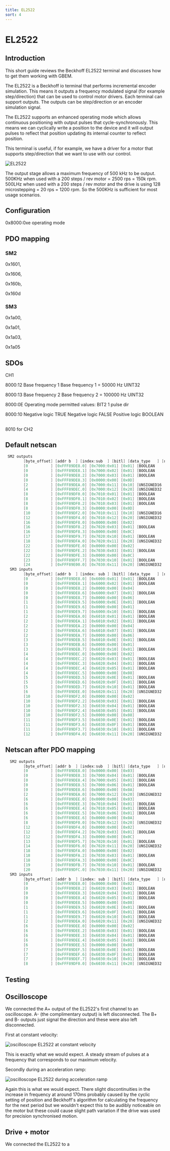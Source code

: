 ```yaml
---
title: EL2522
sort: 4
---
```


# EL2522

## Introduction

This short guide reviews the Beckhoff EL2522 terminal and discusses how to get them working with GBEM.

The EL2522 is a Beckhoff io terminal that performs incremental encoder simulation. This means it outputs a frequency modulated signal (for example step/direction) that can be used to control motor drivers. Each terminal can support outputs. The outputs can be step/direction or an encoder simulation signal.

The EL2522 supports an enhanced operating mode which allows continuous positioning with output pulses that cycle-synchronously. This means we can cyclically write a position to the device and it will output pulses to reflect that position updating its internal counter to reflect position.

This terminal is useful, if for example, we have a driver for a motor that supports step/direction that we want to use with our control. 

![EL2522](/el2522_product_shot.png)



The output stage allows a maximum frequency of 500 kHz to be output. 500KHz when used with a 200 steps / rev  motor = 2500 rps = 150k rpm. 500LHz when used with a 200 steps / rev motor and the drive is using 128 microstepping = 20 rps = 1200 rpm. So the 500KHz is sufficient for most usage scenarios.

## Configuration

0x8000:0xe operating mode

  

## PDO mapping

### SM2

0x1601,

0x1606,

0x160b,

0x160d

### SM3

0x1a00,

0x1a01,

0x1a03,

0x1a05

## SDOs

CH1

8000:12 Base frequency 1 Base frequency 1 = 50000 Hz UINT32

8000:13 Base frequency 2 Base frequency 2 = 100000 Hz UINT32 

8000:0E Operating mode permitted values: BIT2 1 pulse dir

8000:10 Negative logic TRUE Negative logic FALSE Positive logic BOOLEAN

## 

8010 for CH2



## Default netscan

````c
 SM2 outputs
        [byte_offset] [addr b  ] [index:sub  ] [bitl] [data_type   ] [name                                    ]
        [0          ] [0xFFF89DE8.0] [0x7000:0x01] [0x01] [BOOLEAN     ] [Frequency select                        ]
        [0          ] [0xFFF89DE8.1] [0x7000:0x02] [0x01] [BOOLEAN     ] [Disable ramp                            ]
        [0          ] [0xFFF89DE8.2] [0x7000:0x03] [0x01] [BOOLEAN     ] [Go counter                              ]
        [0          ] [0xFFF89DE8.3] [0x0000:0x00] [0x0D]
        [2          ] [0xFFF89DEA.0] [0x7000:0x11] [0x10] [UNSIGNED16  ] [Frequency value                         ]
        [4          ] [0xFFF89DEC.0] [0x7000:0x12] [0x20] [UNSIGNED32  ] [Target counter value                    ]
        [8          ] [0xFFF89DF0.0] [0x7010:0x01] [0x01] [BOOLEAN     ] [Frequency select                        ]
        [8          ] [0xFFF89DF0.1] [0x7010:0x02] [0x01] [BOOLEAN     ] [Disable ramp                            ]
        [8          ] [0xFFF89DF0.2] [0x7010:0x03] [0x01] [BOOLEAN     ] [Go counter                              ]
        [8          ] [0xFFF89DF0.3] [0x0000:0x00] [0x0D]
        [10         ] [0xFFF89DF2.0] [0x7010:0x11] [0x10] [UNSIGNED16  ] [Frequency value                         ]
        [12         ] [0xFFF89DF4.0] [0x7010:0x12] [0x20] [UNSIGNED32  ] [Target counter value                    ]
        [16         ] [0xFFF89DF8.0] [0x0000:0x00] [0x02]
        [16         ] [0xFFF89DF8.2] [0x7020:0x03] [0x01] [BOOLEAN     ] [Set counter                             ]
        [16         ] [0xFFF89DF8.3] [0x0000:0x00] [0x0C]
        [17         ] [0xFFF89DF9.7] [0x7020:0x10] [0x01] [BOOLEAN     ] [Reserved                                ]
        [18         ] [0xFFF89DFA.0] [0x7020:0x11] [0x20] [UNSIGNED32  ] [Set counter value                       ]
        [22         ] [0xFFF89DFE.0] [0x0000:0x00] [0x02]
        [22         ] [0xFFF89DFE.2] [0x7030:0x03] [0x01] [BOOLEAN     ] [Set counter                             ]
        [22         ] [0xFFF89DFE.3] [0x0000:0x00] [0x0C]
        [23         ] [0xFFF89DFF.7] [0x7030:0x10] [0x01] [BOOLEAN     ] [Reserved                                ]
        [24         ] [0xFFF89E00.0] [0x7030:0x11] [0x20] [UNSIGNED32  ] [Set counter value                       ]
  SM3 inputs
        [byte_offset] [addr b  ] [index: sub ] [bitl] [data_type   ] [name                                    ]
        [0          ] [0xFFF89DE8.0] [0x6000:0x01] [0x01] [BOOLEAN     ] [Sel. Ack/End counter                    ]
        [0          ] [0xFFF89DE8.1] [0x6000:0x02] [0x01] [BOOLEAN     ] [Ramp active                             ]
        [0          ] [0xFFF89DE8.2] [0x0000:0x00] [0x04]
        [0          ] [0xFFF89DE8.6] [0x6000:0x07] [0x01] [BOOLEAN     ] [Error                                   ]
        [0          ] [0xFFF89DE8.7] [0x0000:0x00] [0x06]
        [1          ] [0xFFF89DE9.5] [0x6000:0x0E] [0x01] [BOOLEAN     ] [Sync error                              ]
        [1          ] [0xFFF89DE9.6] [0x0000:0x00] [0x01]
        [1          ] [0xFFF89DE9.7] [0x6000:0x10] [0x01] [BOOLEAN     ] [TxPDO Toggle                            ]
        [2          ] [0xFFF89DEA.0] [0x6010:0x01] [0x01] [BOOLEAN     ] [Sel. Ack/End counter                    ]
        [2          ] [0xFFF89DEA.1] [0x6010:0x02] [0x01] [BOOLEAN     ] [Ramp active                             ]
        [2          ] [0xFFF89DEA.2] [0x0000:0x00] [0x04]
        [2          ] [0xFFF89DEA.6] [0x6010:0x07] [0x01] [BOOLEAN     ] [Error                                   ]
        [2          ] [0xFFF89DEA.7] [0x0000:0x00] [0x06]
        [3          ] [0xFFF89DEB.5] [0x6010:0x0E] [0x01] [BOOLEAN     ] [Sync error                              ]
        [3          ] [0xFFF89DEB.6] [0x0000:0x00] [0x01]
        [3          ] [0xFFF89DEB.7] [0x6010:0x10] [0x01] [BOOLEAN     ] [TxPDO Toggle                            ]
        [4          ] [0xFFF89DEC.0] [0x0000:0x00] [0x02]
        [4          ] [0xFFF89DEC.2] [0x6020:0x03] [0x01] [BOOLEAN     ] [Set counter done                        ]
        [4          ] [0xFFF89DEC.3] [0x6020:0x04] [0x01] [BOOLEAN     ] [Counter underflow                       ]
        [4          ] [0xFFF89DEC.4] [0x6020:0x05] [0x01] [BOOLEAN     ] [Counter overflow                        ]
        [4          ] [0xFFF89DEC.5] [0x0000:0x00] [0x08]
        [5          ] [0xFFF89DED.5] [0x6020:0x0E] [0x01] [BOOLEAN     ] [Sync error                              ]
        [5          ] [0xFFF89DED.6] [0x6020:0x0F] [0x01] [BOOLEAN     ] [TxPDO State                             ]
        [5          ] [0xFFF89DED.7] [0x6020:0x10] [0x01] [BOOLEAN     ] [TxPDO Toggle                            ]
        [6          ] [0xFFF89DEE.0] [0x6020:0x11] [0x20] [UNSIGNED32  ] [Counter value                           ]
        [10         ] [0xFFF89DF2.0] [0x0000:0x00] [0x02]
        [10         ] [0xFFF89DF2.2] [0x6030:0x03] [0x01] [BOOLEAN     ] [Set counter done                        ]
        [10         ] [0xFFF89DF2.3] [0x6030:0x04] [0x01] [BOOLEAN     ] [Counter underflow                       ]
        [10         ] [0xFFF89DF2.4] [0x6030:0x05] [0x01] [BOOLEAN     ] [Counter overflow                        ]
        [10         ] [0xFFF89DF2.5] [0x0000:0x00] [0x08]
        [11         ] [0xFFF89DF3.5] [0x6030:0x0E] [0x01] [BOOLEAN     ] [Sync error                              ]
        [11         ] [0xFFF89DF3.6] [0x6030:0x0F] [0x01] [BOOLEAN     ] [TxPDO State                             ]
        [11         ] [0xFFF89DF3.7] [0x6030:0x10] [0x01] [BOOLEAN     ] [TxPDO Toggle                            ]
        [12         ] [0xFFF89DF4.0] [0x6030:0x11] [0x20] [UNSIGNED32  ] [Counter value                           ]
````



## Netscan after PDO mapping



````c
  SM2 outputs
        [byte_offset] [addr b  ] [index:sub  ] [bitl] [data_type   ] [name                                    ]
        [0          ] [0xFFF89DE8.0] [0x0000:0x00] [0x03]
        [0          ] [0xFFF89DE8.3] [0x7000:0x04] [0x01] [BOOLEAN     ] [Automatic direction                     ]
        [0          ] [0xFFF89DE8.4] [0x7000:0x05] [0x01] [BOOLEAN     ] [Forward                                 ]
        [0          ] [0xFFF89DE8.5] [0x7000:0x06] [0x01] [BOOLEAN     ] [Backward                                ]
        [0          ] [0xFFF89DE8.6] [0x0000:0x00] [0x0A]
        [2          ] [0xFFF89DEA.0] [0x7000:0x12] [0x20] [UNSIGNED32  ] [Target counter value                    ]
        [6          ] [0xFFF89DEE.0] [0x0000:0x00] [0x03]
        [6          ] [0xFFF89DEE.3] [0x7010:0x04] [0x01] [BOOLEAN     ] [Automatic direction                     ]
        [6          ] [0xFFF89DEE.4] [0x7010:0x05] [0x01] [BOOLEAN     ] [Forward                                 ]
        [6          ] [0xFFF89DEE.5] [0x7010:0x06] [0x01] [BOOLEAN     ] [Backward                                ]
        [6          ] [0xFFF89DEE.6] [0x0000:0x00] [0x0A]
        [8          ] [0xFFF89DF0.0] [0x7010:0x12] [0x20] [UNSIGNED32  ] [Target counter value                    ]
        [12         ] [0xFFF89DF4.0] [0x0000:0x00] [0x02]
        [12         ] [0xFFF89DF4.2] [0x7020:0x03] [0x01] [BOOLEAN     ] [Set counter                             ]
        [12         ] [0xFFF89DF4.3] [0x0000:0x00] [0x0C]
        [13         ] [0xFFF89DF5.7] [0x7020:0x10] [0x01] [BOOLEAN     ] [Reserved                                ]
        [14         ] [0xFFF89DF6.0] [0x7020:0x11] [0x20] [UNSIGNED32  ] [Set counter value                       ]
        [18         ] [0xFFF89DFA.0] [0x0000:0x00] [0x02]
        [18         ] [0xFFF89DFA.2] [0x7030:0x03] [0x01] [BOOLEAN     ] [Set counter                             ]
        [18         ] [0xFFF89DFA.3] [0x0000:0x00] [0x0C]
        [19         ] [0xFFF89DFB.7] [0x7030:0x10] [0x01] [BOOLEAN     ] [Reserved                                ]
        [20         ] [0xFFF89DFC.0] [0x7030:0x11] [0x20] [UNSIGNED32  ] [Set counter value                       ]
  SM3 inputs
        [byte_offset] [addr b  ] [index: sub ] [bitl] [data_type   ] [name                                    ]
        [0          ] [0xFFF89DE8.0] [0x0000:0x00] [0x02]
        [0          ] [0xFFF89DE8.2] [0x6020:0x03] [0x01] [BOOLEAN     ] [Set counter done                        ]
        [0          ] [0xFFF89DE8.3] [0x6020:0x04] [0x01] [BOOLEAN     ] [Counter underflow                       ]
        [0          ] [0xFFF89DE8.4] [0x6020:0x05] [0x01] [BOOLEAN     ] [Counter overflow                        ]
        [0          ] [0xFFF89DE8.5] [0x0000:0x00] [0x08]
        [1          ] [0xFFF89DE9.5] [0x6020:0x0E] [0x01] [BOOLEAN     ] [Sync error                              ]
        [1          ] [0xFFF89DE9.6] [0x6020:0x0F] [0x01] [BOOLEAN     ] [TxPDO State                             ]
        [1          ] [0xFFF89DE9.7] [0x6020:0x10] [0x01] [BOOLEAN     ] [TxPDO Toggle                            ]
        [2          ] [0xFFF89DEA.0] [0x6020:0x11] [0x20] [UNSIGNED32  ] [Counter value                           ]
        [6          ] [0xFFF89DEE.0] [0x0000:0x00] [0x02]
        [6          ] [0xFFF89DEE.2] [0x6030:0x03] [0x01] [BOOLEAN     ] [Set counter done                        ]
        [6          ] [0xFFF89DEE.3] [0x6030:0x04] [0x01] [BOOLEAN     ] [Counter underflow                       ]
        [6          ] [0xFFF89DEE.4] [0x6030:0x05] [0x01] [BOOLEAN     ] [Counter overflow                        ]
        [6          ] [0xFFF89DEE.5] [0x0000:0x00] [0x08]
        [7          ] [0xFFF89DEF.5] [0x6030:0x0E] [0x01] [BOOLEAN     ] [Sync error                              ]
        [7          ] [0xFFF89DEF.6] [0x6030:0x0F] [0x01] [BOOLEAN     ] [TxPDO State                             ]
        [7          ] [0xFFF89DEF.7] [0x6030:0x10] [0x01] [BOOLEAN     ] [TxPDO Toggle                            ]
        [8          ] [0xFFF89DF0.0] [0x6030:0x11] [0x20] [UNSIGNED32  ] [Counter value                           ]
````



## Testing

## Oscilloscope

We connected the A+ output of the EL2522's first channel to an oscilloscope. A- (the complimentary output) is left disconnected. The B+ and B- outputs just signal the direction and these were also left disconnected.

First at constant velocity:

![oscilloscope EL2522 at constant velocity](/tek_el2522_cv.png)

This is exactly what we would expect. A steady stream of pulses at a frequency that corresponds to our maximum velocity.

Secondly during an acceleration ramp:

![oscilloscope EL2522 during acceleration ramp](/tek_el2522_ramp.png)

Again this is what we would expect. There slight discontinuities in the increase in frequency at around 170ms probably caused by the cyclic setting of position and Beckhoff's algorithm for calculating the frequency for the next period but we wouldn't expect this to be audibly noticeable on the motor but these could cause slight path variation if the drive was used for precision synchronised motion. 

## Drive + motor

We connected the EL2522 to a 

